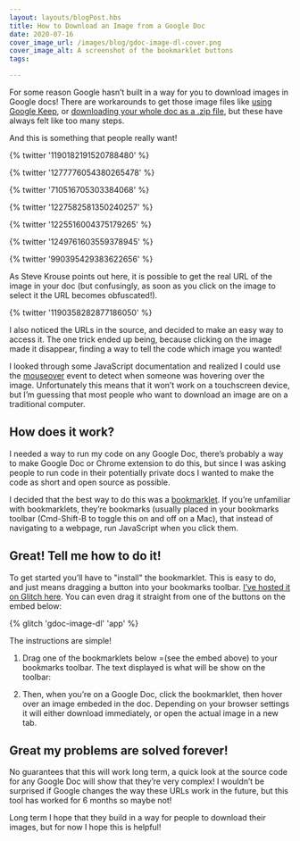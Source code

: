 ```yaml
---
layout: layouts/blogPost.hbs
title: How to Download an Image from a Google Doc
date: 2020-07-16
cover_image_url: /images/blog/gdoc-image-dl-cover.png
cover_image_alt: A screenshot of the bookmarklet buttons
tags:

---
```


For some reason Google hasn’t built in a way for you to download images in Google docs! There are workarounds to get those image files like [using Google Keep](https://twitter.com/corduroy/status/1184758335934849025), or [downloading your whole doc as a .zip file](https://twitter.com/tonyvincent/status/1021726699178708993), but these have always felt like too many steps.

And this is something that people really want!

{% twitter '1190182191520788480' %}

{% twitter '1277776054380265478' %}

{% twitter '710516705303384068' %}

{% twitter '1227582581350240257' %}

{% twitter '1225516004375179265' %}

{% twitter '1249761603559378945' %}

{% twitter '990395429383622656' %}

As Steve Krouse points out here, it is possible to get the real URL of the image in your doc (but confusingly, as soon as you click on the image to select it the URL becomes obfuscated!).

{% twitter '1190358282877186050' %}

I also noticed the URLs in the source, and decided to make an easy way to access it. The one trick ended up being, because clicking on the image made it disappear, finding a way to tell the code which image you wanted!

I looked through some JavaScript documentation and realized I could use the [mouseover](https://developer.mozilla.org/en-US/docs/Web/API/Element/mouseover_event) event to detect when someone was hovering over the image. Unfortunately this means that it won’t work on a touchscreen device, but I’m guessing that most people who want to download an image are on a traditional computer.

## How does it work?

I needed a way to run my code on any Google Doc, there’s probably a way to make Google Doc or Chrome extension to do this, but since I was asking people to run code in their potentially private docs I wanted to make the code as short and open source as possible.

I decided that the best way to do this was a [bookmarklet](https://support.mozilla.org/en-US/kb/bookmarklets-perform-common-web-page-tasks). If you’re unfamiliar with bookmarklets, they’re bookmarks (usually placed in your bookmarks toolbar (Cmd-Shift-B to toggle this on and off on a Mac), that instead of navigating to a webpage, run JavaScript when you click them.

## Great! Tell me how to do it!

To get started you’ll have to "install" the bookmarklet. This is easy to do, and just means dragging a button into your bookmarks toolbar. [I’ve hosted it on Glitch here](https://gdoc-image-dl.glitch.me/). You can even drag it straight from one of the buttons on the embed below:

{% glitch 'gdoc-image-dl' 'app' %}

The instructions are simple!

1. Drag one of the bookmarklets below  =(see the embed above) to your bookmarks toolbar. The text displayed is what will be show on the toolbar:

2. Then, when you’re on a Google Doc, click the bookmarklet, then hover over an image embeded in the doc. Depending on your browser settings it will either download immediately, or open the actual image in a new tab.

## Great my problems are solved forever!

No guarantees that this will work long term, a quick look at the source code for any Google Doc will show that they’re very complex! I wouldn’t be surprised if Google changes the way these URLs work in the future, but this tool has worked for 6 months so maybe not!

Long term I hope that they build in a way for people to download their images, but for now I hope this is helpful!